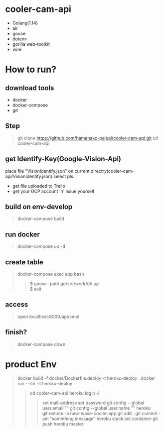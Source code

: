 # cooler-cam-api
- Golang(1.14)
- air
- goose
- dotenv
- gorilla web-toolkit
- wire
# How to run?
## download tools
- docker
- docker-compose
- git
## Step
> git clone https://github.com/hamanako-palpal/cooler-cam-api.git
> cd cooler-cam-api
## get Identify-Key(Google-Vision-Api)
place file "VisionIdentify.json" on current directry(cooler-cam-api/VisionIdentify.json)
select pls.
- get file uploaded to Trello
- get your GCP account 'n' issue yourself
## build on env-develop
> docker-compose build
## run docker
> docker-compose up -d
## create table
> docker-compose exec app bash
>> $ goose -path go/src/work/db up  
>> $ exit
## access
> open localhost:8000/api/smpl
## finish?
> docker-compose down
# product Env
> docker build -f docker/Dockerfile.deploy -t heroku-deploy .
> docker run --rm -it heroku-deploy
>> cd cooler-cam-api
>> heroku login -i
>>> set mail-address
>>> set password
>> git config --global user.email "<your-account>"
>> git config --global user.name "<youe-name>"
>> heroku git:remote -a new-wave-cooler-app
>> git add .
>> git commit -am "something message"
>> heroku stack:set container
>> git push heroku master
